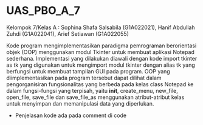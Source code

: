 # UAS_PBO_A_7
Kelompok 7/Kelas A : 
Sophina Shafa Salsabila (G1A022021), 
Hanif Abdullah Zuhdi (G1A022041), 
Arief Setiawan (G1A022055)

Kode program mengimplementasikan paradigma pemrograman berorientasi objek (OOP) menggunakan modul Tkinter untuk membuat aplikasi Notepad sederhana. Implementasi yang dilakukan diawali dengan kode import tkinter as tk yang digunakan untuk mengimport modul tkinter dengan alias tk yang berfungsi untuk membuat tampilan GUI pada program. OOP yang diimplementasikan pada program tersebut dapat dilihat dalam pengorganisiran fungsionalitas yang berbeda pada kelas class Notepad ke dalam fungsi-fungsi yang terpisah, yaitu  __init__, create_menu, new_file, open_file, save_file dan save_file_as menggunakan atribut-atribut kelas untuk menyimpan dan memanipulasi data yang diperlukan.

* Penjelasan kode ada pada comment di code
